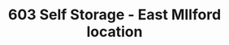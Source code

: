 ---
title: "603 Self Storage - East MIlford location"
url: /milford/603-self-storage-east-milford-location/
shop: storage rental
---